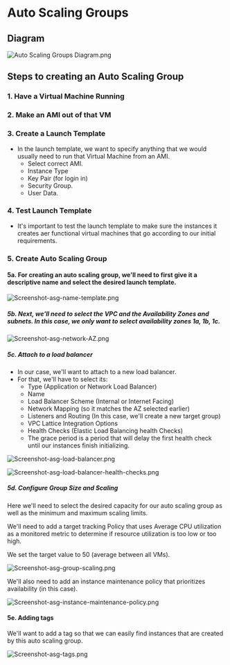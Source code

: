 # Auto Scaling Groups

## Diagram 

![Auto Scaling Groups Diagram.png](<../readme-images/Auto Scaling Groups Diagram.png>)

## Steps to creating an Auto Scaling Group

### 1. Have a Virtual Machine Running

### 2. Make an AMI out of that VM

### 3. Create a Launch Template

* In the launch template, we want to specify anything that we would usually need to run that Virtual Machine from an AMI.
  * Select correct AMI.
  * Instance Type
  * Key Pair (for login in)
  * Security Group.
  * User Data.

### 4. Test Launch Template

* It's important to test the launch template to make sure the instances it creates aer functional virtual machines that go according to our initial requirements.

### 5. Create Auto Scaling Group

#### 5a. For creating an auto scaling group, we'll need to first give it a descriptive name and select the desired launch template.

![Screenshot-asg-name-template.png](../readme-images/Screenshot-asg-name-template.png)

##### 5b. Next, we'll need to select the VPC and the Availability Zones and subnets. In this case, we only want to select availability zones 1a, 1b, 1c.

![Screenshot-asg-network-AZ.png](../readme-images/Screenshot-asg-network-AZ.png)

##### 5c. Attach to a load balancer

* In our case, we'll want to attach to a new load balancer. 
* For that, we'll have to select its:
  * Type (Application or Network Load Balancer)
  * Name
  * Load Balancer Scheme (Internal or Internet Facing)
  * Network Mapping (so it matches the AZ selected earlier)
  * Listeners and Routing (In this case, we'll create a new target group)
  * VPC Lattice Integration Options
  * Health Checks (Elastic Load Balancing health Checks)
  * The grace period is a period that will delay the first health check until our instances finish initializing.

![Screenshot-asg-load-balancer.png](../readme-images/Screenshot-asg-load-balancer.png)

![Screenshot-asg-load-balancer-health-checks.png](../readme-images/Screenshot-asg-load-balancer-health-checks.png)

##### 5d. Configure Group Size and Scaling

Here we'll need to select the desired capacity for our auto scaling group as well as the minimum and maximum scaling limits.

We'll need to add a target tracking Policy that uses Average CPU utilization as a monitored metric to determine if resource utilization is too low or too high.

We set the target value to 50 (average between all VMs).

![Screenshot-asg-group-scaling.png](../readme-images/Screenshot-asg-group-scaling.png)

We'll also need to add an instance maintenance policy that prioritizes availability (in this case).

![Screenshot-asg-instance-maintenance-policy.png](../readme-images/Screenshot-asg-instance-maintenance-policy.png)

#### 5e. Adding tags

We'll want to add a tag so that we can easily find instances that are created by this auto scaling group.

![Screenshot-asg-tags.png](../readme-images/Screenshot-asg-tags.png)


